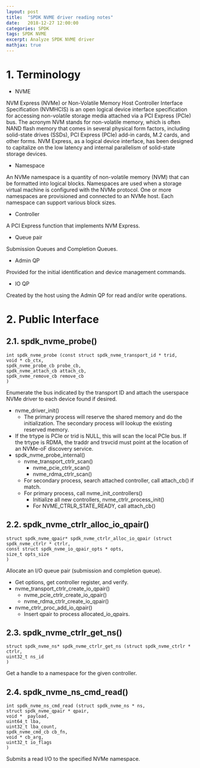 ```yaml
---
layout: post
title:  "SPDK NVME driver reading notes"
date:   2018-12-27 12:00:00
categories: SPDK
tags: SPDK NVME
excerpt: Analyze SPDK NVME driver
mathjax: true
---
```

# 1. Terminology
* NVME

NVM Express (NVMe) or Non-Volatile Memory Host Controller Interface Specification (NVMHCIS) is an open logical device interface specification for accessing non-volatile storage media attached via a PCI Express (PCIe) bus. The acronym NVM stands for non-volatile memory, which is often NAND flash memory that comes in several physical form factors, including solid-state drives (SSDs), PCI Express (PCIe) add-in cards, M.2 cards, and other forms. NVM Express, as a logical device interface, has been designed to capitalize on the low latency and internal parallelism of solid-state storage devices.

* Namespace

An NVMe namespace is a quantity of non-volatile memory (NVM) that can be formatted into logical blocks. Namespaces are used when a storage virtual machine is configured with the NVMe protocol. One or more namespaces are provisioned and connected to an NVMe host. Each namespace can support various block sizes.

* Controller

A PCI Express function that implements NVM Express.

* Queue pair

Submission Queues and Completion Queues.

* Admin QP

Provided for the initial identification and device management commands.

* IO QP

Created by the host using the Admin QP for read and/or write operations. 

# 2. Public Interface
## 2.1. spdk_nvme_probe()
```
int spdk_nvme_probe (const struct spdk_nvme_transport_id * trid,
void * cb_ctx,
spdk_nvme_probe_cb probe_cb,
spdk_nvme_attach_cb attach_cb,
spdk_nvme_remove_cb remove_cb 
)
```
Enumerate the bus indicated by the transport ID and attach the userspace NVMe driver to each device found if desired.
* nvme_driver_init()
   * The primary process will reserve the shared memory and do the initialization. The secondary process will lookup the existing reserved memory.
* If the trtype is PCIe or trid is NULL, this will scan the local PCIe bus. If the trtype is RDMA, the traddr and trsvcid must point at the location of an NVMe-oF discovery service.
* spdk_nvme_probe_internal()
   * nvme_transport_ctrlr_scan()
      * nvme_pcie_ctrlr_scan()
      * nvme_rdma_ctrlr_scan()
   * For secondary process, search attached controller, call attach_cb() if match.
   * For primary process, call nvme_init_controllers()
      * Initialize all new controllers, nvme_ctrlr_process_init()
      * For NVME_CTRLR_STATE_READY, call attach_cb()

## 2.2. spdk_nvme_ctrlr_alloc_io_qpair()
```
struct spdk_nvme_qpair* spdk_nvme_ctrlr_alloc_io_qpair (struct spdk_nvme_ctrlr * ctrlr,
const struct spdk_nvme_io_qpair_opts * opts,
size_t opts_size 
)
```
Allocate an I/O queue pair (submission and completion queue).
* Get options, get controller register, and verify.
* nvme_transport_ctrlr_create_io_qpair()
   * nvme_pcie_ctrlr_create_io_qpair()
   * nvme_rdma_ctrlr_create_io_qpair()
* nvme_ctrlr_proc_add_io_qpair()
   * Insert qpair to process allocated_io_qpairs.

## 2.3. spdk_nvme_ctrlr_get_ns()
```
struct spdk_nvme_ns* spdk_nvme_ctrlr_get_ns (struct spdk_nvme_ctrlr * ctrlr,
uint32_t ns_id 
)
```
Get a handle to a namespace for the given controller.

## 2.4. spdk_nvme_ns_cmd_read()
```
int spdk_nvme_ns_cmd_read (struct spdk_nvme_ns * ns,
struct spdk_nvme_qpair * qpair,
void * 	payload,
uint64_t lba,
uint32_t lba_count,
spdk_nvme_cmd_cb cb_fn,
void * cb_arg,
uint32_t io_flags 
)
```
Submits a read I/O to the specified NVMe namespace.
